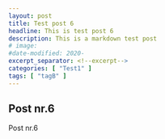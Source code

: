 ```yaml
---
layout: post
title: Test post 6
headline: This is test post 6
description: This is a markdown test post
# image:
#date-modified: 2020-
excerpt_separator: <!--excerpt-->
categories: [ "Test1" ]
tags: [ "tagB" ]
---
```


## Post nr.6

Post nr.6
